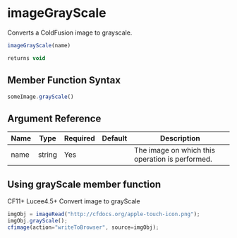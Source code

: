 # imageGrayScale

Converts a ColdFusion image to grayscale.

```javascript
imageGrayScale(name)
```

```javascript
returns void
```

## Member Function Syntax

```javascript
someImage.grayScale()
```

## Argument Reference

| Name | Type | Required | Default | Description |
| --- | --- | --- | --- | --- |
| name | string | Yes |  | The image on which this operation is performed. |

## Using grayScale member function

CF11+ Lucee4.5+ Convert image to grayScale

```javascript
imgObj = imageRead("http://cfdocs.org/apple-touch-icon.png");
imgObj.grayScale();
cfimage(action="writeToBrowser", source=imgObj);
```
